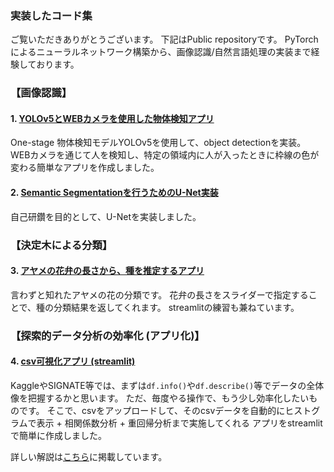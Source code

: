 ### 実装したコード集

ご覧いただきありがとうございます。
下記はPublic repositoryです。
PyTorchによるニューラルネットワーク構築から、画像認識/自然言語処理の実装まで経験しております。

### 【画像認識】
#### 1. [YOLOv5とWEBカメラを使用した物体検知アプリ](https://github.com/wgsbt4859/YOLO_web_app_test)
One-stage 物体検知モデルYOLOv5を使用して、object detectionを実装。
WEBカメラを通じて人を検知し、特定の領域内に人が入ったときに枠線の色が変わる簡単なアプリを作成しました。

#### 2. [Semantic Segmentationを行うためのU-Net実装](https://github.com/wgsbt4859/u-net)
自己研鑽を目的として、U-Netを実装しました。

### 【決定木による分類】
#### 3. [アヤメの花弁の長さから、種を推定するアプリ](https://github.com/wgsbt4859/iris_demo_app_repo)
言わずと知れたアヤメの花の分類です。
花弁の長さをスライダーで指定することで、種の分類結果を返してくれます。
streamlitの練習も兼ねています。

### 【探索的データ分析の効率化 (アプリ化)】
#### 4. [csv可視化アプリ (streamlit)](https://github.com/wgsbt4859/basic-statistic-app)
KaggleやSIGNATE等では、まずは`df.info()`や`df.describe()`等でデータの全体像を把握するかと思います。
ただ、毎度やる操作で、もう少し効率化したいものです。
そこで、csvをアップロードして、そのcsvデータを自動的にヒストグラムで表示 + 相関係数分析 + 重回帰分析まで実施してくれる
アプリをstreamlitで簡単に作成しました。

詳しい解説は[こちら](https://qiita.com/wgsbt4859/items/071de4b8cb4306c8ceec)に掲載しています。



<!--
**wgsbt4859/wgsbt4859** is a ✨ _special_ ✨ repository because its `README.md` (this file) appears on your GitHub profile.

Here are some ideas to get you started:

- 🔭 I’m currently working on ...
- 🌱 I’m currently learning ...
- 👯 I’m looking to collaborate on ...
- 🤔 I’m looking for help with ...
- 💬 Ask me about ...
- 📫 How to reach me: ...
- 😄 Pronouns: ...
- ⚡ Fun fact: ...
-->
